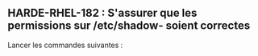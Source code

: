 ## HARDE-RHEL-182 : S'assurer que les permissions sur /etc/shadow- soient correctes

Lancer les commandes suivantes :

